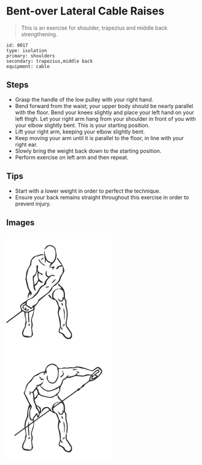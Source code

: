 # Bent-over Lateral Cable Raises
> This is an exercise for shoulder, trapezius and middle back strengthening.

``` 
id: 0017 
type: isolation 
primary: shoulders 
secondary: trapezius,middle back 
equipment: cable 
``` 

## Steps

 - Grasp the handle of the low pulley with your right hand.
 - Bend forward from the waist; your upper body should be nearly parallel with the floor. Bend your knees slightly and place your left hand on your left thigh. Let your right arm hang from your shoulder in front of you with your elbow slightly bent. This is your starting position.
 - Lift your right arm, keeping your elbow slightly bent.
 - Keep moving your arm until it is parallel to the floor, in line with your right ear.
 - Slowly bring the weight back down to the starting position.
 - Perform exercise on left arm and then repeat.

## Tips

 - Start with a lower weight in order to perfect the technique.
 - Ensure your back remains straight throughout this exercise in order to prevent injury.

## Images

<svg width="209pt" height="300" viewBox="0 0 209 225" xmlns="http://www.w3.org/2000/svg">
  <g fill="#FFF">
    <path d="M0 0h209v225H0v-47.06c10.69-7.96 21.39-15.9 32.07-23.87 1.27.59 2.55 1.19 3.82 1.79.04 4.51 1.1 8.88 2.36 13.19 1.28 4.43-1.11 8.66-1.15 13.06.01 5.2-4.94 8.71-5.4 13.83-1.43 4.22 1.68 9.39 6.2 9.75 3.84.53 7.93.98 11.67-.31 1.69-1.33 2.94-3.33 3.49-5.4-.39-3.72-1.52-7.33-1.84-11.05.08-2.7 1.1-5.27 1.28-7.96-.22-3.33-1.62-6.49-1.53-9.86.25-4.94 3.75-9.06 3.75-14.06.01-3.66 1.1-7.14 2.2-10.59l-1.94.19c3.24-3 6.15-6.32 8.51-10.06 2.97-4.97 8.12-7.85 12.13-11.86 6.48-5.42 15.04-10.08 16.97-19.04 5.09-2.29 9.28-6.12 12.76-10.42 2.62-3.23 2.59-7.69 4.75-11.17 1.88-3.63 5.01-6.87 5.45-11.07-1.48-7.82-5.9-14.62-10.55-20.92-1-1.39-2.02-2.76-3.07-4.12-.46.1-1.39.32-1.85.42 3.38 4.87 6.5 9.95 10.66 14.21-4.98-.01-10.84 2.55-11.46 8.12 2.88-.39 4.58-2.6 6.01-4.87 2.23-.36 4.48-.63 6.75-.73.28 3.6.9 7.26.12 10.83-.46 3.38-3.11 5.74-4.83 8.5-1.38 3.51-2.22 7.3-4.36 10.47-2.65 3.72-6.94 5.67-10.03 8.95-4.47 4.38-6.66 10.65-11.86 14.36-5.68 4.25-11.34 8.55-17.01 12.82-1.18 6.19-6.36 10.79-12.34 12.26.07.97.13 1.94.2 2.92-4.58.88-7.77-3.02-11.54-4.83.28-2.43.44-4.88.58-7.33 3.78-3.35 8.92-4.3 12.98-7.2 1.99-1.65 3.79-3.53 5.73-5.24 4.6-4.04 5.98-10.49 10.23-14.8 3.05-2.26 6.17-4.43 9.27-6.63-.31-3.04.76-6.01 2.7-8.35 2.81-3.5 5.9-7.27 10.29-8.77.99.42 1.94.91 2.86 1.49.67-.6 1.33-1.19 2.01-1.79-.76-.03-2.26-.1-3.01-.14l-1.8-1.52c-2.27 1.17-4.62 2.22-7.07 2.99-.39.27-1.17.82-1.56 1.09-1.16-1.19-2.4-2.34-3.29-3.75-.53-3.21-.05-6.47-.03-9.69-.96 3.5-3.52 7.12-1.77 10.79.74 2.33 2.99 3.45 4.93 4.62-4.2 3.79-7.6 8.45-8.72 14.1-2.78 1.63-6.08 2.8-7.98 5.55-3.16 4.19-4.85 9.42-8.83 13-3.49 2.9-5.58 7.65-10.24 8.94-3.6 1.05-6.77 3.02-9.56 5.5-3.77 2.49-7.79 4.76-10.51 8.5.03 2.95.49 5.89 2.12 8.41-.12.66-.35 1.99-.47 2.65-9.73 7.34-19.64 14.44-29.25 21.92V0m81.02 23.98c-2.36 2.31-5.01 4.86-5.31 8.35 2.61-2.81 5.21-5.75 8.55-7.73 3.89-.99 7.87.85 10.66 3.5 3.86 6.41 3.63 14.41 1.6 21.39-.74 2.93-3.04 5.03-4.54 7.56-4.38.43-8.12-2.09-11.04-5.07-1.19-2.5-1.79-5.25-3.02-7.75-1.6-3.3-.92-7.17-2.37-10.51-1.42 8.01 2.39 15.72 1.04 23.72 2.17-1 2.15-3.43 2.24-5.43 2.07 3.85 5.98 6.35 10.32 6.78-1.36 1.81-2.73 3.61-3.98 5.5l2.12.29c2.4-2.37 4.67-4.87 7.12-7.18 3.28-2.91 4.06-7.43 5.18-11.44 1.71-5.2-1.5-10.24-1.5-15.45-2.17-6.82-10.96-9.61-17.07-6.53M59.81 43.75c-4.58.57-7.99 4.14-10.23 7.93-2.6 3.92-1.32 9.15-3.94 13.05-2.46 3.63-4.52 7.57-5.77 11.77-.79 4.45-.56 9.06-1.85 13.44 2.33 8.12 2.52 17.22 7.81 24.19-2.33 4.49-3.26 9.69-3.74 14.79 2.29-3.23 2.73-7.62 5.96-10.19-.21 1.23-.64 3.68-.85 4.9 1.19-1.13 2.28-2.36 3.25-3.68.72-2.33-.94-4.36-2.21-6.13-2.97-3.62-4.51-8.2-5.14-12.78-.67-4.7-3.03-9.12-2.61-13.97.71-5.41 2.18-10.69 3.51-15.98 1.09-4.07 5.56-6.58 5.64-11.01.53-3.45.18-7.78 3.35-10.09 1.84-1.47 3.39-3.29 5.35-4.61 2-.47 4.15-.3 6.05-1.17 3.33-1.62 7.12-1.28 10.67-2.02-4.71-3.88-10.31.7-15.25 1.56m8.89 9.43c2.17-1.72 4.14-3.67 6.4-5.27-3-1.61-5.96 2.59-6.4 5.27m-4.43-3.33c.31 1.7.57 3.42 1.16 5.05 3.62 3.47 6.85 7.57 11.98 8.8-.95-2.12-3.27-2.66-5.03-3.85-1.73-1.7-3.26-3.6-5.01-5.28-.72-1.77-1.72-3.39-3.1-4.72m-4.45 16.29c.95 4.38-.01 8.88-1.65 12.98-.82 2.46-3.5 3.4-5.21 5.14-1.04 6.6 1.16 13.15.97 19.77.08 3.47.89 7.98 4.41 9.56-.18-2.96-1.24-5.73-2.18-8.5 1.61-1.64 2.9-3.85 5.39-4.18-.39-2.69 1.02-4.93 3.11-6.47 2.51 1.01 6.01 5.14 8.36 1.99-3.23-2.2-6.95-4.3-8.64-8.01-1.02-3.39-.49-7.01-.15-10.47 1.64.67 3.37 1.33 4.35 2.92 1.3.57 2.62 1.07 3.95 1.56.48-3.23-3.1-3.5-5.29-4.53-2.29-.9-3.42-3.28-4.89-5.08.29-3.06.77-6.12.87-9.19-1.54-2.43-3.77.7-3.4 2.51m32.02-.27c-2.63-.08-5.59-1.03-7.82.89 2.66.12 5.41.09 7.84 1.34.12 1.34.25 2.69.38 4.03 1.29-2.5 2.71-4.93 4.39-7.18-1.63.12-3.25.35-4.79.92m-1.97 33.27c3.74-1.72 5.97-5.49 9.03-8.13-.69.05-2.09.14-2.78.19-2.41 2.36-4.86 4.8-6.25 7.94m14.74-.23c-.45.65-1.37 1.95-1.82 2.6 1.87 2.55 4.73 4.11 6.59 6.67-2.45 1.5-5.24 1.12-7.94 1.37-3.76 1.49-7.68 3.74-9.23 7.7-1.71 3.48-.99 7.45-.62 11.14-1.89-.75-2.51-2.68-3.13-4.44-1.6-.81-3.41-4.65-4.86-1.89 1.69 4.56 6.14 7.07 10.29 9.06 1.85.76 4.49.64 5.3 2.88 1.63 3.65 3.1 7.39 4.6 11.1-.07 4.31-1.39 8.52-1.36 12.84.21 4.44 2.16 8.55 2.71 12.94.52 3.99 1.57 7.92 1.73 11.95.17 4.59-3.76 8.72-2.18 13.36 1.6 1.64 3.99 2.05 5.92 3.18 2.74 1.61 3.09 5.4 5.87 6.92 1.36.87 2.72 1.76 3.96 2.79 2.33.41 4.69.37 7.03.19 1.01-1.35 2.07-2.67 3.2-3.93.03-2.42.13-4.86-.23-7.26-2.09-3.42-4.49-6.66-6.49-10.14-1.29-2.3-3.96-4.01-3.9-6.89-.46-6.44 1.78-12.66 2.05-19.05-.07-5.13-.02-10.37-1.71-15.28-1.44-4.18-.62-8.56-.72-12.85-.01-2.68-3.35-4.1-3.15-6.76.83-6.95-.2-14.3-4.35-20.09-2.98-2.26-6.34-4.34-7.56-8.11m-26.96 8.68c2.81-.55 5.61-1.15 8.31-2.1-2.81-1.64-6.74-.89-8.31 2.1z"/>
    <path d="M61.61 73.91l.4 3.22c-.54 4.96.73 9.86 1.42 14.74-1.82 3.48-3.65 7.15-7.09 9.3-1.61-4.27-1.54-8.9-1.59-13.39.07-1.59 1.44-2.64 2.34-3.79 2.71-2.71 2.91-6.78 4.52-10.08zM97.73 112.7c4.37-4.41 13.45-3.27 15.67 2.83 1.66 3.98.47 8.34.45 12.49-.53-.67-1.58-2-2.11-2.66-.1 2.32 1.15 5.83-1.63 7.13-3.25 1.78-4.99-2.41-6.75-4.38-.33 3.01 1.38 6.22 4.57 6.68 3.69 1.09 5.74-2.94 6.65-5.81 1.05 1.95 3.03 3.63 2.92 6-.17 4.4-.31 8.95 1.28 13.14 2.64 9.77 1.09 20.07-.91 29.8-.07 3.34.64 6.82 2.8 9.46 2.92 3.71 4.85 8.1 8.02 11.63-.13 1.67-.24 3.34-.32 5.02-1.47 1.3-2.93 2.98-5.04 3.06-1.77-.69-3.49-1.51-5.1-2.5-1.86-1.83-2.45-4.74-4.78-6.16-2.41-1.61-6.08-1.75-7.52-4.52.01-2.83 1.98-5.18 2.33-7.95.49 1.26.92 2.55 1.31 3.86.97.44 1.95.88 2.94 1.32-.87-2.43-2.51-4.42-4.09-6.41.74-4.61-.1-9.27-.67-13.85-.47-4.14-3.3-7.69-3.21-11.93-.09-3.25.97-6.38 1.62-9.54.87.62 1.75 1.23 2.64 1.82-.83-3.03-2.34-5.78-4.03-8.4-1.64-4.34-1.85-10.52-7.09-12.14-.67-1.57-2.16-2.39-3.59-3.15-1.19-5.07-.64-11.33 3.64-14.84m11.53 25.68c.69 1.73 1.64 3.35 2.46 5.03 2.31-1.55.4-6.62-2.46-5.03m4.47 8.39c-.12 4.83.79 9.58 1.67 14.3-.39 3.61-.94 7.27-.33 10.9 1.7-8.28 2.33-17.33-1.34-25.2m1.19 31.96c-.44.67-1.31 2-1.74 2.67-.6 1.4-1.25 2.78-1.87 4.18 1.21-.84 1.94-2.11 2.67-3.35l2.55-.12c-.53-1.13-1.07-2.26-1.61-3.38zM29.63 143.09c2.22-2.45 5.21-3.99 8.32-5.01.26.18.79.55 1.05.74-1.92 1.58-4.08 2.82-6.21 4.1-.24.57-.72 1.72-.96 2.3 1.01 3.09 3.08 5.57 5.82 7.29 2.39-.66 6.11 1.14 7.58-1.23l-.02-.67c-2.08.08-4.16.11-6.24.14l.96-3.73c-.39-.16-1.18-.5-1.58-.66-.63 1.22-1.29 2.42-1.98 3.61-.99-1.65-1.95-3.31-2.92-4.98l4.26-3.39c3.34 2.78 6.86 5.4 10.88 7.13-.57.5-1.71 1.49-2.28 1.99 2.53-1.02 4.77-2.66 7.19-3.9.08.8.22 2.38.29 3.18-5.23 2.96-11.65 6.48-17.67 3.76-4.25-1.55-7.3-6.07-6.49-10.67zM45.43 156.04c2.95-1.3 5.94-2.53 8.85-3.94-.27 6.65-3.93 12.45-4.92 18.93-.67 3.99 1.58 7.93.66 11.9-1.67 5.98 1.77 12.05.3 18.11.16 1.93-1.46 2.86-3.03 3.38-4.4-1.55-9.32-1.01-13.52-3.23-.79-5.75 1.94-10.88 4.71-15.65.22-3.01.97-5.89 1.98-8.7-.94-6.55-1.94-13.11-2.34-19.73 1.62-.28 3.23-.55 4.85-.81.6 7.3.04 14.83 1.93 21.98 2.08-7.31-.84-14.89.53-22.24m-3.27 26.65c1.97-.34 3.94-.69 5.92-1.01l-2.1-2.34c-1.29 1.09-2.58 2.2-3.82 3.35z"/>
  </g>
  <g fill="#333">
    <path d="M81.02 23.98c6.11-3.08 14.9-.29 17.07 6.53 0 5.21 3.21 10.25 1.5 15.45-1.12 4.01-1.9 8.53-5.18 11.44-2.45 2.31-4.72 4.81-7.12 7.18l-2.12-.29c1.25-1.89 2.62-3.69 3.98-5.5-4.34-.43-8.25-2.93-10.32-6.78-.09 2-.07 4.43-2.24 5.43 1.35-8-2.46-15.71-1.04-23.72 1.45 3.34.77 7.21 2.37 10.51 1.23 2.5 1.83 5.25 3.02 7.75 2.92 2.98 6.66 5.5 11.04 5.07 1.5-2.53 3.8-4.63 4.54-7.56 2.03-6.98 2.26-14.98-1.6-21.39-2.79-2.65-6.77-4.49-10.66-3.5-3.34 1.98-5.94 4.92-8.55 7.73.3-3.49 2.95-6.04 5.31-8.35zM59.81 43.75c4.94-.86 10.54-5.44 15.25-1.56-3.55.74-7.34.4-10.67 2.02-1.9.87-4.05.7-6.05 1.17-1.96 1.32-3.51 3.14-5.35 4.61-3.17 2.31-2.82 6.64-3.35 10.09-.08 4.43-4.55 6.94-5.64 11.01-1.33 5.29-2.8 10.57-3.51 15.98-.42 4.85 1.94 9.27 2.61 13.97.63 4.58 2.17 9.16 5.14 12.78 1.27 1.77 2.93 3.8 2.21 6.13-.97 1.32-2.06 2.55-3.25 3.68.21-1.22.64-3.67.85-4.9-3.23 2.57-3.67 6.96-5.96 10.19.48-5.1 1.41-10.3 3.74-14.79-5.29-6.97-5.48-16.07-7.81-24.19 1.29-4.38 1.06-8.99 1.85-13.44 1.25-4.2 3.31-8.14 5.77-11.77 2.62-3.9 1.34-9.13 3.94-13.05 2.24-3.79 5.65-7.36 10.23-7.93z"/>
    <path d="M68.7 53.18c.44-2.68 3.4-6.88 6.4-5.27-2.26 1.6-4.23 3.55-6.4 5.27zM100.08 48.41c.46-.1 1.39-.32 1.85-.42 1.05 1.36 2.07 2.73 3.07 4.12 4.65 6.3 9.07 13.1 10.55 20.92-.44 4.2-3.57 7.44-5.45 11.07-2.16 3.48-2.13 7.94-4.75 11.17-3.48 4.3-7.67 8.13-12.76 10.42-1.93 8.96-10.49 13.62-16.97 19.04-4.01 4.01-9.16 6.89-12.13 11.86-2.36 3.74-5.27 7.06-8.51 10.06l1.94-.19c-1.1 3.45-2.19 6.93-2.2 10.59 0 5-3.5 9.12-3.75 14.06-.09 3.37 1.31 6.53 1.53 9.86-.18 2.69-1.2 5.26-1.28 7.96.32 3.72 1.45 7.33 1.84 11.05-.55 2.07-1.8 4.07-3.49 5.4-3.74 1.29-7.83.84-11.67.31-4.52-.36-7.63-5.53-6.2-9.75.46-5.12 5.41-8.63 5.4-13.83.04-4.4 2.43-8.63 1.15-13.06-1.26-4.31-2.32-8.68-2.36-13.19-1.27-.6-2.55-1.2-3.82-1.79-10.68 7.97-21.38 15.91-32.07 23.87v-2.18c9.61-7.48 19.52-14.58 29.25-21.92.12-.66.35-1.99.47-2.65-1.63-2.52-2.09-5.46-2.12-8.41 2.72-3.74 6.74-6.01 10.51-8.5 2.79-2.48 5.96-4.45 9.56-5.5 4.66-1.29 6.75-6.04 10.24-8.94 3.98-3.58 5.67-8.81 8.83-13 1.9-2.75 5.2-3.92 7.98-5.55 1.12-5.65 4.52-10.31 8.72-14.1-1.94-1.17-4.19-2.29-4.93-4.62-1.75-3.67.81-7.29 1.77-10.79-.02 3.22-.5 6.48.03 9.69.89 1.41 2.13 2.56 3.29 3.75.39-.27 1.17-.82 1.56-1.09 2.45-.77 4.8-1.82 7.07-2.99l1.8 1.52c.75.04 2.25.11 3.01.14-.68.6-1.34 1.19-2.01 1.79-.92-.58-1.87-1.07-2.86-1.49-4.39 1.5-7.48 5.27-10.29 8.77-1.94 2.34-3.01 5.31-2.7 8.35-3.1 2.2-6.22 4.37-9.27 6.63-4.25 4.31-5.63 10.76-10.23 14.8-1.94 1.71-3.74 3.59-5.73 5.24-4.06 2.9-9.2 3.85-12.98 7.2-.14 2.45-.3 4.9-.58 7.33 3.77 1.81 6.96 5.71 11.54 4.83-.07-.98-.13-1.95-.2-2.92 5.98-1.47 11.16-6.07 12.34-12.26 5.67-4.27 11.33-8.57 17.01-12.82 5.2-3.71 7.39-9.98 11.86-14.36 3.09-3.28 7.38-5.23 10.03-8.95 2.14-3.17 2.98-6.96 4.36-10.47 1.72-2.76 4.37-5.12 4.83-8.5.78-3.57.16-7.23-.12-10.83-2.27.1-4.52.37-6.75.73-1.43 2.27-3.13 4.48-6.01 4.87.62-5.57 6.48-8.13 11.46-8.12-4.16-4.26-7.28-9.34-10.66-14.21m-70.45 94.68c-.81 4.6 2.24 9.12 6.49 10.67 6.02 2.72 12.44-.8 17.67-3.76-.07-.8-.21-2.38-.29-3.18-2.42 1.24-4.66 2.88-7.19 3.9.57-.5 1.71-1.49 2.28-1.99-4.02-1.73-7.54-4.35-10.88-7.13l-4.26 3.39c.97 1.67 1.93 3.33 2.92 4.98.69-1.19 1.35-2.39 1.98-3.61.4.16 1.19.5 1.58.66l-.96 3.73c2.08-.03 4.16-.06 6.24-.14l.02.67c-1.47 2.37-5.19.57-7.58 1.23-2.74-1.72-4.81-4.2-5.82-7.29.24-.58.72-1.73.96-2.3 2.13-1.28 4.29-2.52 6.21-4.1-.26-.19-.79-.56-1.05-.74-3.11 1.02-6.1 2.56-8.32 5.01m15.8 12.95c-1.37 7.35 1.55 14.93-.53 22.24-1.89-7.15-1.33-14.68-1.93-21.98-1.62.26-3.23.53-4.85.81.4 6.62 1.4 13.18 2.34 19.73-1.01 2.81-1.76 5.69-1.98 8.7-2.77 4.77-5.5 9.9-4.71 15.65 4.2 2.22 9.12 1.68 13.52 3.23 1.57-.52 3.19-1.45 3.03-3.38 1.47-6.06-1.97-12.13-.3-18.11.92-3.97-1.33-7.91-.66-11.9.99-6.48 4.65-12.28 4.92-18.93-2.91 1.41-5.9 2.64-8.85 3.94zM64.27 49.85c1.38 1.33 2.38 2.95 3.1 4.72 1.75 1.68 3.28 3.58 5.01 5.28 1.76 1.19 4.08 1.73 5.03 3.85-5.13-1.23-8.36-5.33-11.98-8.8-.59-1.63-.85-3.35-1.16-5.05z"/>
    <path d="M59.82 66.14c-.37-1.81 1.86-4.94 3.4-2.51-.1 3.07-.58 6.13-.87 9.19 1.47 1.8 2.6 4.18 4.89 5.08 2.19 1.03 5.77 1.3 5.29 4.53-1.33-.49-2.65-.99-3.95-1.56-.98-1.59-2.71-2.25-4.35-2.92-.34 3.46-.87 7.08.15 10.47 1.69 3.71 5.41 5.81 8.64 8.01-2.35 3.15-5.85-.98-8.36-1.99-2.09 1.54-3.5 3.78-3.11 6.47-2.49.33-3.78 2.54-5.39 4.18.94 2.77 2 5.54 2.18 8.5-3.52-1.58-4.33-6.09-4.41-9.56.19-6.62-2.01-13.17-.97-19.77 1.71-1.74 4.39-2.68 5.21-5.14 1.64-4.1 2.6-8.6 1.65-12.98m1.79 7.77c-1.61 3.3-1.81 7.37-4.52 10.08-.9 1.15-2.27 2.2-2.34 3.79.05 4.49-.02 9.12 1.59 13.39 3.44-2.15 5.27-5.82 7.09-9.3-.69-4.88-1.96-9.78-1.42-14.74l-.4-3.22zM91.84 65.87c1.54-.57 3.16-.8 4.79-.92-1.68 2.25-3.1 4.68-4.39 7.18-.13-1.34-.26-2.69-.38-4.03-2.43-1.25-5.18-1.22-7.84-1.34 2.23-1.92 5.19-.97 7.82-.89zM89.87 99.14c1.39-3.14 3.84-5.58 6.25-7.94.69-.05 2.09-.14 2.78-.19-3.06 2.64-5.29 6.41-9.03 8.13zM104.61 98.91c1.22 3.77 4.58 5.85 7.56 8.11 4.15 5.79 5.18 13.14 4.35 20.09-.2 2.66 3.14 4.08 3.15 6.76.1 4.29-.72 8.67.72 12.85 1.69 4.91 1.64 10.15 1.71 15.28-.27 6.39-2.51 12.61-2.05 19.05-.06 2.88 2.61 4.59 3.9 6.89 2 3.48 4.4 6.72 6.49 10.14.36 2.4.26 4.84.23 7.26a57.151 57.151 0 0 0-3.2 3.93c-2.34.18-4.7.22-7.03-.19-1.24-1.03-2.6-1.92-3.96-2.79-2.78-1.52-3.13-5.31-5.87-6.92-1.93-1.13-4.32-1.54-5.92-3.18-1.58-4.64 2.35-8.77 2.18-13.36-.16-4.03-1.21-7.96-1.73-11.95-.55-4.39-2.5-8.5-2.71-12.94-.03-4.32 1.29-8.53 1.36-12.84-1.5-3.71-2.97-7.45-4.6-11.1-.81-2.24-3.45-2.12-5.3-2.88-4.15-1.99-8.6-4.5-10.29-9.06 1.45-2.76 3.26 1.08 4.86 1.89.62 1.76 1.24 3.69 3.13 4.44-.37-3.69-1.09-7.66.62-11.14 1.55-3.96 5.47-6.21 9.23-7.7 2.7-.25 5.49.13 7.94-1.37-1.86-2.56-4.72-4.12-6.59-6.67.45-.65 1.37-1.95 1.82-2.6m-6.88 13.79c-4.28 3.51-4.83 9.77-3.64 14.84 1.43.76 2.92 1.58 3.59 3.15 5.24 1.62 5.45 7.8 7.09 12.14 1.69 2.62 3.2 5.37 4.03 8.4-.89-.59-1.77-1.2-2.64-1.82-.65 3.16-1.71 6.29-1.62 9.54-.09 4.24 2.74 7.79 3.21 11.93.57 4.58 1.41 9.24.67 13.85 1.58 1.99 3.22 3.98 4.09 6.41-.99-.44-1.97-.88-2.94-1.32-.39-1.31-.82-2.6-1.31-3.86-.35 2.77-2.32 5.12-2.33 7.95 1.44 2.77 5.11 2.91 7.52 4.52 2.33 1.42 2.92 4.33 4.78 6.16 1.61.99 3.33 1.81 5.1 2.5 2.11-.08 3.57-1.76 5.04-3.06.08-1.68.19-3.35.32-5.02-3.17-3.53-5.1-7.92-8.02-11.63-2.16-2.64-2.87-6.12-2.8-9.46 2-9.73 3.55-20.03.91-29.8-1.59-4.19-1.45-8.74-1.28-13.14.11-2.37-1.87-4.05-2.92-6-.91 2.87-2.96 6.9-6.65 5.81-3.19-.46-4.9-3.67-4.57-6.68 1.76 1.97 3.5 6.16 6.75 4.38 2.78-1.3 1.53-4.81 1.63-7.13.53.66 1.58 1.99 2.11 2.66.02-4.15 1.21-8.51-.45-12.49-2.22-6.1-11.3-7.24-15.67-2.83zM77.65 107.59c1.57-2.99 5.5-3.74 8.31-2.1-2.7.95-5.5 1.55-8.31 2.1z"/>
    <path d="M109.26 138.38c2.86-1.59 4.77 3.48 2.46 5.03-.82-1.68-1.77-3.3-2.46-5.03zM113.73 146.77c3.67 7.87 3.04 16.92 1.34 25.2-.61-3.63-.06-7.29.33-10.9-.88-4.72-1.79-9.47-1.67-14.3zM114.92 178.73c.54 1.12 1.08 2.25 1.61 3.38l-2.55.12c-.73 1.24-1.46 2.51-2.67 3.35.62-1.4 1.27-2.78 1.87-4.18.43-.67 1.3-2 1.74-2.67zM42.16 182.69c1.24-1.15 2.53-2.26 3.82-3.35l2.1 2.34c-1.98.32-3.95.67-5.92 1.01z"/>
  </g>
</svg>

<svg width="209pt" height="300" viewBox="0 0 209 225" xmlns="http://www.w3.org/2000/svg">
  <g fill="#FFF">
    <path d="M0 0h209v225H0V0m77.28 48.32c-7.54.82-14.17 4.68-20.7 8.25-3.4 1.94-4.92 5.8-7.53 8.55-3.25 3.41-6.81 6.68-8.87 11-2.23 3.89-1.47 8.85-4.27 12.5-1.82 1.88-.99 4.49.17 6.46 3.56 6.2 5.74 13.13 9.78 19.08-3.89 7.43-3.76 16.24-4.72 24.45-3.43 6.66-5.54 14.25-4.82 21.79-6.75 5.2-13.8 10-20.67 15.03.33.31.99.93 1.32 1.25 6.56-4.73 13.21-9.34 19.66-14.22.71 3.81 2.35 7.51 1.94 11.47-.06 2.43-1.65 4.59-1.44 7.05.86 5.7-4.99 9.43-5.39 14.93-1.3 3.7.93 8.12 4.58 9.46 4.35.76 8.97 1.39 13.26.02 1.68-1.37 2.78-3.41 3.56-5.4-.62-3.66-1.49-7.29-1.98-10.98 0-3 1.52-5.81 1.34-8.81-.59-3.65-2.23-7.33-1.29-11.08.73-3.8 3.16-7.09 3.47-10.99.22-2.98.23-5.97.47-8.94 10.55-7.45 20.99-15.05 31.48-22.57 2.27 1.71 4.64 3.33 7.26 4.48 1.82.78 4.48.63 5.28 2.84 1.66 3.68 3.16 7.45 4.63 11.21-.11 5.66-2.39 11.34-.73 16.98 1.94 6.48 2.9 13.2 3.78 19.88.56 4.89-3.56 9.14-2.27 14.05 2.47 2.47 6.79 2.43 8.44 5.9 2.54 5.21 8.61 8.57 14.39 7.32 1.04-1.37 2.12-2.7 3.27-3.98-.22-3.09.78-6.74-1.52-9.26-2.11-2.92-3.89-6.06-5.89-9.05-1.22-1.84-3.35-3.44-3.21-5.87-.34-3.45 1.01-7.18-.89-10.35-.3 3.42-1.87 6.8-1.07 10.27.22 3.98 3.14 6.9 5.19 10.06 1.62 2.75 3.28 5.5 5.41 7.89-.13 1.71-.24 3.42-.31 5.14a19.955 19.955 0 0 1-4.85 3.24c-2.17-1.45-5.28-1.88-6.55-4.37-1.11-1.83-2.11-3.93-4.14-4.91-2.28-1.12-4.89-1.68-6.73-3.55-.74-3.01 1.89-5.66 2.15-8.61.48 1.28.92 2.58 1.31 3.9.99.44 2 .88 3.01 1.31-.99-2.38-2.59-4.4-4.18-6.39.66-7.3-.2-14.9-3.17-21.66-1.7-4.49-.07-9.25.91-13.7.88.64 1.77 1.28 2.67 1.9-.85-3.02-2.35-5.78-4.04-8.41-1.67-4.31-1.84-10.49-7.04-12.15-.82-1.48-2.21-2.4-3.65-3.19-.33-1.77-.79-3.53-.75-5.33 4.8-4.25 10.25-7.72 15.49-11.38.95.56 1.9 1.12 2.86 1.68 3.55 4.48 2.57 10.33 2.09 15.59-.51-.74-1.55-2.24-2.07-2.98.25 1.9.27 3.79.05 5.68-.69 1.49-2.4 1.86-3.74 2.54-1.88-1.55-3.32-3.53-4.85-5.41.13 2.97 1.34 6.37 4.71 6.84 3.76 1.12 5.8-2.99 6.75-5.89.96 2.02 3.01 3.74 2.88 6.15-.15 4.1-.31 8.33 1.04 12.28 2.31 7.23 1.74 14.92.85 22.34.52.75 1.03 1.51 1.56 2.26 1.32-8.55 1.9-17.51-.75-25.88-1.12-3.65-.61-7.44-.51-11.17.33-2.74-2.13-4.48-3.19-6.71.33-6.75.8-14.7-4.17-20.02 9.94-7.06 19.82-14.21 29.77-21.26 2.37.17 4.01-1 4.53-3.33 2.3-1.9 4.81-3.53 7.59-4.66.65-2.96 3.44-4.38 5.65-6.08 2.05-1.42 3.93-3.12 6.14-4.31 2.79-.8 5.9-.68 8.41-2.31 3.39-2.11 6.59-4.54 9.41-7.37 2.76-2.83 6.06-5.68 6.97-9.71.33-4.42-3.87-6.88-6.85-9.29-5.23-.93-8.4 4.85-12.86 6.68-3.65.11-6.8-2.02-10.23-2.95-6.57-1.8-12.98-4.95-19.95-4.64-2.44.04-4.53 1.51-6.87 2-3.38-.51-6.83-1.12-10.19-.11-4.02 1.51-8.39-.99-12.31.9-2.61 1.5-5.51.37-8.24-.1-1.86-3.34-4.4-6.75-8.39-7.56-8.72-2.87-17.76 5.64-17.64 14.29m31.77 89.83c.91 1.82 1.89 3.59 2.85 5.39 1.85-2.12.34-6.32-2.85-5.39m4.69 8.5c-.13 4.86.77 9.65 1.68 14.4-.34 3.45-.97 6.92-.33 10.39 1.84-8.15 2.09-17.01-1.35-24.79m1.27 32.03c-.47.68-1.39 2.04-1.85 2.71-.59 1.48-1.26 2.93-1.85 4.4 1.04-1.07 1.89-2.31 2.69-3.57.63-.02 1.88-.07 2.5-.09-.49-1.16-.98-2.31-1.49-3.45z"/>
    <path d="M79.42 44.25c1.91-5.25 6.89-9.03 12.54-9.01 3.03.87 5.85 2.45 8.49 4.14 2.49 6.71 3.01 14.15 1.13 21.08-1.48 3.17-3.33 6.13-5.15 9.11-3.37 1.7-7.43 1.73-10.54-.56-1.31-1.28-2.34-2.84-3.36-4.35-.12-2.87.05-5.77-.58-8.6-1.48 2-1.27 4.55-1.7 6.87 1.96 3.46 3.73 7.72 7.83 9.06 4.46 2.03 10.1-.36 12.1-4.74 1.29-3.04 3.76-5.75 3.45-9.25.49-4.91.72-9.83.36-14.76 4.66.97 9.27-1.12 13.94-.41 4.74.78 9.41-1.07 14.16-.45 4.1.68 7.94-2.75 11.96-1.13 4.64 1.73 9.73 1.46 14.36 3.21 4.22 1.6 8.64 2.57 12.92 3.97 3.74-1.99 7.03-4.72 10.81-6.63 2.71 1.8 4.99 4.12 7.42 6.25-2.27 3.4-3.8 7.46-7.41 9.73-1.46-.96-2.9-1.94-4.32-2.96 2.48-1.96 5.18-3.61 7.56-5.68.81-1.86-1.67-4.1-3.31-4.35-5.07 1.97-8.02 6.82-12.12 10.11-2.29.66-4.75-.29-7.11-.32-3.88-.83-6.99 2.65-10.84 2.31-4.03-.44-8.16-.2-12.09-1.32 1.01-1.34 2.03-2.66 3.08-3.97 1.39-.82 2.62.75 3.83 1.23-1.06-.99-2.06-2.04-2.96-3.16-1.51-.65-3.15-1.17-4.66-.18.8.39 2.39 1.18 3.19 1.58-2.21 1.85-4.2 4.07-6.83 5.34-4.13 1.62-8.54 2.46-12.98 2.59.37-1.43.71-2.86 1.01-4.3-1.85 2.1-3.44 4.43-5.4 6.44-1.91 1.55-4.45 2.19-6.21 3.93-1.5 2.97-1.66 6.48-3.46 9.31-1.32 2.32-3.56 3.9-5.78 5.27-5.99 2.93-11.88 6.93-18.79 7.07-6.62-.63-11.71-5.47-16.04-10.11 2.54-2.13 5.03-4.44 5.74-7.85-1.82 1.4-3.41 3.05-5.11 4.57-3.2 1.84-6.99 2.35-10.39 3.73.91.02 2.73.07 3.64.09-3.04 2.97-4.94 6.89-7.87 9.99-1.11 2.19-3.75 2.42-5.91 2.7-.27-.67-.8-2.01-1.07-2.67-.55 2.51-.77 5.08-.68 7.66.49-.07 1.48-.2 1.98-.27-.03-.98-.1-2.96-.13-3.94 1.52.24 3.03.48 4.55.71.93 4.52 1.22 9.14 1.31 13.74-.08 3.66 2.41 6.59 3.41 9.97 1.07 2.82.56 6.38 3.11 8.48 3.48 3.28 4.62 8.23 3.98 12.85-2.4-.38-2.43-2.93-3.12-4.76-.65.19-1.96.59-2.61.78-.01 2.77-2.55 4.06-4.05 5.99-.89 1.81-1.56 3.71-2.34 5.57-.95-.1-1.89-.24-2.82-.43-3.02-4.26-1.88-9.73-2.14-14.61-.15-3.55 2.44-6.43 3.19-9.79.19-2.08-1.29-3.69-2.35-5.29-2.5-3.24-4.25-6.98-5.63-10.81-1.42-3.89-4.46-6.97-5.83-10.89-.11-1.76.71-3.37 1.32-4.97 2.11-4.85 2.86-10.45 6.53-14.5 1.36-1.97 3.36-3.28 5.2-4.75 2.24-2.57 3.15-6.08 5.61-8.48 2.81-2.23 6.77-2.2 9.45-4.66 3-2.61 6.9-4 10.89-3.68a98.6 98.6 0 0 0-2.3 4.45c2.58-.34 3.47-2.83 4.63-4.75.24.61.72 1.83.96 2.45 2.08-2.62 1.04-6.07.35-8.99m51.33.89c3.81 1.82 7.9.65 11.35-1.43-3.81.27-7.59.84-11.35 1.43m-19.31 2.1c.49 2.31.97 4.63 1.53 6.93-1.6 1.82-3.41 3.46-5.45 4.77.05.44.16 1.31.21 1.75 3.3-1.52 6.46-3.83 6.96-7.7-.7-.9-1.41-1.8-2.11-2.71.02-.8.05-2.41.07-3.21-.3.04-.9.13-1.21.17m-46.31 11.9c.96 1.52 2.08 2.92 3.26 4.29.2.77.4 1.55.61 2.34.35-.14 1.06-.42 1.42-.55 1.6.26 3.21.44 4.83.55-1.04-2.01-3.03-2.68-5.18-2.75-1.4-1.59-2.46-3.97-4.94-3.88z"/>
    <path d="M170.53 57c3.22-3.57 6.54-7.17 10.53-9.9.76.18 2.28.53 3.04.71-3.89 3.06-7.76 6.16-11.56 9.33-.35.02-1.06.07-1.41.1l-.6-.24zM158.45 57.59c3.15-1.25 6.61-1.09 9.92-.74-1.81 3.22-3.13 6.67-4.07 10.23-4.16 3.19-8.15 6.76-13.02 8.84-.68 3.87-5 6.04-8.51 6.84-1.86 3.19-5.2 4.93-8.06 7.06-7.74 5.59-15.49 11.15-23.24 16.73-1.66-1.37-3.49-2.56-4.98-4.13-1.11-1.95-1.96-4.03-3.07-5.99-.76.51-1.52 1.02-2.27 1.55l1.51.22c-1.12 4.98 4.72 6.56 6.78 10.12-.58.13-1.76.38-2.35.51-3.56 4.36-8.8 6.89-13.25 10.23.99-2.51 2.11-5.25 4.54-6.71 2.56-1.4 5.38-2.23 8.02-3.48-4.18-.24-8.07 1.7-11.23 4.26-2.79 2.28-3.31 6.07-5.29 8.92.94 2.03 1.56 4.18 2.04 6.35-2.62-.59-2.76-3.4-3.69-5.44l-.71.82c-1.14-1.31-1.99-2.92-3.43-3.92-4.18-1.51-9.34-.56-11.95 3.27-1.77 1.35-2.02 3.84-.41 5.38 1.74-3.5 5.01-7.51 9.38-6.88 2.36-.47 3.16 2.1 4.37 3.54-9.99 7.42-20.26 14.44-30.19 21.93-.2-.9-.59-2.69-.78-3.58 1.2-3.53 3.57-6.46 6.44-8.79.19 1.68.28 3.37.54 5.04 4.15 1.63 4.62-4.53 4.65-7.29 1.95-.55 3.35-1.94 4.56-3.5-.54-.5-1.08-1-1.61-1.51-.14-2.22-.46-4.43-.8-6.64-2.82-1.88-5.44-4.09-8.56-5.48-1.6-3.27-2.37-6.86-3.6-10.27 1.62-1.62 2.93-3.8 5.38-4.22-.22-2.43.77-4.66 2.66-6.18 3.63 1.33 6.77 4.03 10.82 4.04 6.22 1.99 13.44 4.05 19.51.5 2.06-.97 4.11-3.76 6.52-1.77.86-3.78 3.82-6.43 5.51-9.79.94-3.93.7-8.32 3.35-11.67 2.23-2.86 2.51-6.51 3.31-9.91 2.99-.85 5.63-2.55 7.83-4.72 5.56.59 10.82-1.53 15.87-3.51 7.12-.39 14.6 2.54 21.56-.26zM171.44 60.34c1.46-1.41 2.93-2.8 4.43-4.17 1.17.69 2.33 1.38 3.49 2.08-2.47 1.89-5.21 3.36-8.07 4.56.04-.62.11-1.85.15-2.47z"/>
    <path d="M167.78 61.98c.99-1.19 1.36-3.27 2.95-3.78-.27.45-.81 1.36-1.09 1.82-.11 1.56-.2 3.12-.25 4.68 1.85-.1 3.7-.19 5.56-.25-2.5 1.08-5.21 1.38-7.91 1.2.23-1.23.47-2.45.74-3.67zM62.46 78.48c1.49-.56 2.98-1.15 4.46-1.76 3.13 5.86 8.93 9.8 15.12 11.81 4.42.18 8.84-.91 12.81-2.84 3.71-1.28 7.48-2.72 10.36-5.51-.41 2.96 1.13 6.48-1.18 8.92-3.31 3.9-7.1 7.66-12.11 9.21-6.85 3.19-13.84-1.38-20.69-2.15-1.76-.82-3.26-2.08-4.84-3.2-.76-1.72-1.63-3.39-2.52-5.05.14-.61.27-1.23.41-1.84-1.3-1.47-2.44-3.08-3.36-4.82.51-.92 1.03-1.85 1.54-2.77zM54.4 89.89c1.72-1.77 3.25-3.7 4.59-5.76 3.29 1.71 2.77 5.77 3.99 8.76-1.84 3.12-3.53 6.44-6.76 8.35-.57-3.79-.7-7.66-1.82-11.35zM59.97 116.55c1.77 1.69 3.72 3.17 5.52 4.83 1.12 1.74 1.22 3.88 1.61 5.85-.61.71-1.28 1.92-1.76.36-.86-4.12-4.44-6.94-5.37-11.04zM43.72 139.11c1.05-6.85-2.05-15.49 4.44-20.41-2.38 7.46-3.36 15.5-1.84 23.24.59 3.27 4.14 4.59 7.11 3.98-.22 4.38-5.49 5.57-8.18 8.28-.46-2.2-.8-4.42-1.09-6.64-.32 2.52-.44 5.07-.98 7.56-1.38 1.77-3.37 2.92-5.09 4.33.03-6.61 1.61-13.12 4.57-19.03.26-.33.79-.98 1.06-1.31zM45.41 156.38c2.61-2.23 5.57-4.02 8.24-6.19 1.46 7.44-3.35 13.89-4.3 21.01-.48 3.61 1.17 7.14.88 10.73-2.09 6.31 1.58 12.72.1 19.12.18 1.92-1.46 2.8-2.97 3.4-4.32-1.76-9.54-.65-13.44-3.43-1.25-5.72 2.04-10.77 4.55-15.58.23-2.97 1-5.8 1.98-8.58-.79-5.24-1.57-10.48-1.76-15.78 1.51-1.08 3.01-2.16 4.52-3.24.01 6.9.13 13.94 1.73 20.67 1.89-7.3-.76-14.82.47-22.13m-3.27 26.33c1.97-.36 3.93-.74 5.91-1.07-.68-.77-1.36-1.54-2.04-2.3-1.31 1.1-2.61 2.21-3.87 3.37z"/>
  </g>
  <g fill="#333">
    <path d="M77.28 48.32c-.12-8.65 8.92-17.16 17.64-14.29 3.99.81 6.53 4.22 8.39 7.56 2.73.47 5.63 1.6 8.24.1 3.92-1.89 8.29.61 12.31-.9 3.36-1.01 6.81-.4 10.19.11 2.34-.49 4.43-1.96 6.87-2 6.97-.31 13.38 2.84 19.95 4.64 3.43.93 6.58 3.06 10.23 2.95 4.46-1.83 7.63-7.61 12.86-6.68 2.98 2.41 7.18 4.87 6.85 9.29-.91 4.03-4.21 6.88-6.97 9.71-2.82 2.83-6.02 5.26-9.41 7.37-2.51 1.63-5.62 1.51-8.41 2.31-2.21 1.19-4.09 2.89-6.14 4.31-2.21 1.7-5 3.12-5.65 6.08-2.78 1.13-5.29 2.76-7.59 4.66-.52 2.33-2.16 3.5-4.53 3.33-9.95 7.05-19.83 14.2-29.77 21.26 4.97 5.32 4.5 13.27 4.17 20.02 1.06 2.23 3.52 3.97 3.19 6.71-.1 3.73-.61 7.52.51 11.17 2.65 8.37 2.07 17.33.75 25.88-.53-.75-1.04-1.51-1.56-2.26.89-7.42 1.46-15.11-.85-22.34-1.35-3.95-1.19-8.18-1.04-12.28.13-2.41-1.92-4.13-2.88-6.15-.95 2.9-2.99 7.01-6.75 5.89-3.37-.47-4.58-3.87-4.71-6.84 1.53 1.88 2.97 3.86 4.85 5.41 1.34-.68 3.05-1.05 3.74-2.54.22-1.89.2-3.78-.05-5.68.52.74 1.56 2.24 2.07 2.98.48-5.26 1.46-11.11-2.09-15.59-.96-.56-1.91-1.12-2.86-1.68-5.24 3.66-10.69 7.13-15.49 11.38-.04 1.8.42 3.56.75 5.33 1.44.79 2.83 1.71 3.65 3.19 5.2 1.66 5.37 7.84 7.04 12.15 1.69 2.63 3.19 5.39 4.04 8.41-.9-.62-1.79-1.26-2.67-1.9-.98 4.45-2.61 9.21-.91 13.7 2.97 6.76 3.83 14.36 3.17 21.66 1.59 1.99 3.19 4.01 4.18 6.39-1.01-.43-2.02-.87-3.01-1.31a57.56 57.56 0 0 0-1.31-3.9c-.26 2.95-2.89 5.6-2.15 8.61 1.84 1.87 4.45 2.43 6.73 3.55 2.03.98 3.03 3.08 4.14 4.91 1.27 2.49 4.38 2.92 6.55 4.37 1.77-.83 3.39-1.93 4.85-3.24.07-1.72.18-3.43.31-5.14-2.13-2.39-3.79-5.14-5.41-7.89-2.05-3.16-4.97-6.08-5.19-10.06-.8-3.47.77-6.85 1.07-10.27 1.9 3.17.55 6.9.89 10.35-.14 2.43 1.99 4.03 3.21 5.87 2 2.99 3.78 6.13 5.89 9.05 2.3 2.52 1.3 6.17 1.52 9.26a62.256 62.256 0 0 0-3.27 3.98c-5.78 1.25-11.85-2.11-14.39-7.32-1.65-3.47-5.97-3.43-8.44-5.9-1.29-4.91 2.83-9.16 2.27-14.05-.88-6.68-1.84-13.4-3.78-19.88-1.66-5.64.62-11.32.73-16.98-1.47-3.76-2.97-7.53-4.63-11.21-.8-2.21-3.46-2.06-5.28-2.84-2.62-1.15-4.99-2.77-7.26-4.48-10.49 7.52-20.93 15.12-31.48 22.57-.24 2.97-.25 5.96-.47 8.94-.31 3.9-2.74 7.19-3.47 10.99-.94 3.75.7 7.43 1.29 11.08.18 3-1.34 5.81-1.34 8.81.49 3.69 1.36 7.32 1.98 10.98-.78 1.99-1.88 4.03-3.56 5.4-4.29 1.37-8.91.74-13.26-.02-3.65-1.34-5.88-5.76-4.58-9.46.4-5.5 6.25-9.23 5.39-14.93-.21-2.46 1.38-4.62 1.44-7.05.41-3.96-1.23-7.66-1.94-11.47-6.45 4.88-13.1 9.49-19.66 14.22-.33-.32-.99-.94-1.32-1.25 6.87-5.03 13.92-9.83 20.67-15.03-.72-7.54 1.39-15.13 4.82-21.79.96-8.21.83-17.02 4.72-24.45-4.04-5.95-6.22-12.88-9.78-19.08-1.16-1.97-1.99-4.58-.17-6.46 2.8-3.65 2.04-8.61 4.27-12.5 2.06-4.32 5.62-7.59 8.87-11 2.61-2.75 4.13-6.61 7.53-8.55 6.53-3.57 13.16-7.43 20.7-8.25m2.14-4.07c.69 2.92 1.73 6.37-.35 8.99-.24-.62-.72-1.84-.96-2.45-1.16 1.92-2.05 4.41-4.63 4.75a98.6 98.6 0 0 1 2.3-4.45c-3.99-.32-7.89 1.07-10.89 3.68-2.68 2.46-6.64 2.43-9.45 4.66-2.46 2.4-3.37 5.91-5.61 8.48-1.84 1.47-3.84 2.78-5.2 4.75-3.67 4.05-4.42 9.65-6.53 14.5-.61 1.6-1.43 3.21-1.32 4.97 1.37 3.92 4.41 7 5.83 10.89 1.38 3.83 3.13 7.57 5.63 10.81 1.06 1.6 2.54 3.21 2.35 5.29-.75 3.36-3.34 6.24-3.19 9.79.26 4.88-.88 10.35 2.14 14.61.93.19 1.87.33 2.82.43.78-1.86 1.45-3.76 2.34-5.57 1.5-1.93 4.04-3.22 4.05-5.99.65-.19 1.96-.59 2.61-.78.69 1.83.72 4.38 3.12 4.76.64-4.62-.5-9.57-3.98-12.85-2.55-2.1-2.04-5.66-3.11-8.48-1-3.38-3.49-6.31-3.41-9.97-.09-4.6-.38-9.22-1.31-13.74-1.52-.23-3.03-.47-4.55-.71.03.98.1 2.96.13 3.94-.5.07-1.49.2-1.98.27-.09-2.58.13-5.15.68-7.66.27.66.8 2 1.07 2.67 2.16-.28 4.8-.51 5.91-2.7 2.93-3.1 4.83-7.02 7.87-9.99-.91-.02-2.73-.07-3.64-.09 3.4-1.38 7.19-1.89 10.39-3.73 1.7-1.52 3.29-3.17 5.11-4.57-.71 3.41-3.2 5.72-5.74 7.85 4.33 4.64 9.42 9.48 16.04 10.11 6.91-.14 12.8-4.14 18.79-7.07 2.22-1.37 4.46-2.95 5.78-5.27 1.8-2.83 1.96-6.34 3.46-9.31 1.76-1.74 4.3-2.38 6.21-3.93 1.96-2.01 3.55-4.34 5.4-6.44-.3 1.44-.64 2.87-1.01 4.3 4.44-.13 8.85-.97 12.98-2.59 2.63-1.27 4.62-3.49 6.83-5.34-.8-.4-2.39-1.19-3.19-1.58 1.51-.99 3.15-.47 4.66.18.9 1.12 1.9 2.17 2.96 3.16-1.21-.48-2.44-2.05-3.83-1.23-1.05 1.31-2.07 2.63-3.08 3.97 3.93 1.12 8.06.88 12.09 1.32 3.85.34 6.96-3.14 10.84-2.31 2.36.03 4.82.98 7.11.32 4.1-3.29 7.05-8.14 12.12-10.11 1.64.25 4.12 2.49 3.31 4.35-2.38 2.07-5.08 3.72-7.56 5.68 1.42 1.02 2.86 2 4.32 2.96 3.61-2.27 5.14-6.33 7.41-9.73-2.43-2.13-4.71-4.45-7.42-6.25-3.78 1.91-7.07 4.64-10.81 6.63-4.28-1.4-8.7-2.37-12.92-3.97-4.63-1.75-9.72-1.48-14.36-3.21-4.02-1.62-7.86 1.81-11.96 1.13-4.75-.62-9.42 1.23-14.16.45-4.67-.71-9.28 1.38-13.94.41.36 4.93.13 9.85-.36 14.76.31 3.5-2.16 6.21-3.45 9.25-2 4.38-7.64 6.77-12.1 4.74-4.1-1.34-5.87-5.6-7.83-9.06.43-2.32.22-4.87 1.7-6.87.63 2.83.46 5.73.58 8.6 1.02 1.51 2.05 3.07 3.36 4.35 3.11 2.29 7.17 2.26 10.54.56 1.82-2.98 3.67-5.94 5.15-9.11 1.88-6.93 1.36-14.37-1.13-21.08-2.64-1.69-5.46-3.27-8.49-4.14-5.65-.02-10.63 3.76-12.54 9.01M170.53 57l.6.24c.35-.03 1.06-.08 1.41-.1 3.8-3.17 7.67-6.27 11.56-9.33-.76-.18-2.28-.53-3.04-.71-3.99 2.73-7.31 6.33-10.53 9.9m-12.08.59c-6.96 2.8-14.44-.13-21.56.26-5.05 1.98-10.31 4.1-15.87 3.51-2.2 2.17-4.84 3.87-7.83 4.72-.8 3.4-1.08 7.05-3.31 9.91-2.65 3.35-2.41 7.74-3.35 11.67-1.69 3.36-4.65 6.01-5.51 9.79-2.41-1.99-4.46.8-6.52 1.77-6.07 3.55-13.29 1.49-19.51-.5-4.05-.01-7.19-2.71-10.82-4.04-1.89 1.52-2.88 3.75-2.66 6.18-2.45.42-3.76 2.6-5.38 4.22 1.23 3.41 2 7 3.6 10.27 3.12 1.39 5.74 3.6 8.56 5.48.34 2.21.66 4.42.8 6.64.53.51 1.07 1.01 1.61 1.51-1.21 1.56-2.61 2.95-4.56 3.5-.03 2.76-.5 8.92-4.65 7.29-.26-1.67-.35-3.36-.54-5.04-2.87 2.33-5.24 5.26-6.44 8.79.19.89.58 2.68.78 3.58 9.93-7.49 20.2-14.51 30.19-21.93-1.21-1.44-2.01-4.01-4.37-3.54-4.37-.63-7.64 3.38-9.38 6.88-1.61-1.54-1.36-4.03.41-5.38 2.61-3.83 7.77-4.78 11.95-3.27 1.44 1 2.29 2.61 3.43 3.92l.71-.82c.93 2.04 1.07 4.85 3.69 5.44-.48-2.17-1.1-4.32-2.04-6.35 1.98-2.85 2.5-6.64 5.29-8.92 3.16-2.56 7.05-4.5 11.23-4.26-2.64 1.25-5.46 2.08-8.02 3.48-2.43 1.46-3.55 4.2-4.54 6.71 4.45-3.34 9.69-5.87 13.25-10.23.59-.13 1.77-.38 2.35-.51-2.06-3.56-7.9-5.14-6.78-10.12l-1.51-.22c.75-.53 1.51-1.04 2.27-1.55 1.11 1.96 1.96 4.04 3.07 5.99 1.49 1.57 3.32 2.76 4.98 4.13 7.75-5.58 15.5-11.14 23.24-16.73 2.86-2.13 6.2-3.87 8.06-7.06 3.51-.8 7.83-2.97 8.51-6.84 4.87-2.08 8.86-5.65 13.02-8.84.94-3.56 2.26-7.01 4.07-10.23-3.31-.35-6.77-.51-9.92.74m12.99 2.75c-.04.62-.11 1.85-.15 2.47 2.86-1.2 5.6-2.67 8.07-4.56-1.16-.7-2.32-1.39-3.49-2.08-1.5 1.37-2.97 2.76-4.43 4.17m-3.66 1.64c-.27 1.22-.51 2.44-.74 3.67 2.7.18 5.41-.12 7.91-1.2-1.86.06-3.71.15-5.56.25.05-1.56.14-3.12.25-4.68.28-.46.82-1.37 1.09-1.82-1.59.51-1.96 2.59-2.95 3.78M62.46 78.48c-.51.92-1.03 1.85-1.54 2.77.92 1.74 2.06 3.35 3.36 4.82-.14.61-.27 1.23-.41 1.84.89 1.66 1.76 3.33 2.52 5.05 1.58 1.12 3.08 2.38 4.84 3.2 6.85.77 13.84 5.34 20.69 2.15 5.01-1.55 8.8-5.31 12.11-9.21 2.31-2.44.77-5.96 1.18-8.92-2.88 2.79-6.65 4.23-10.36 5.51-3.97 1.93-8.39 3.02-12.81 2.84-6.19-2.01-11.99-5.95-15.12-11.81-1.48.61-2.97 1.2-4.46 1.76M54.4 89.89c1.12 3.69 1.25 7.56 1.82 11.35 3.23-1.91 4.92-5.23 6.76-8.35-1.22-2.99-.7-7.05-3.99-8.76a37.925 37.925 0 0 1-4.59 5.76m5.57 26.66c.93 4.1 4.51 6.92 5.37 11.04.48 1.56 1.15.35 1.76-.36-.39-1.97-.49-4.11-1.61-5.85-1.8-1.66-3.75-3.14-5.52-4.83m-16.25 22.56c-.27.33-.8.98-1.06 1.31a42.947 42.947 0 0 0-4.57 19.03c1.72-1.41 3.71-2.56 5.09-4.33.54-2.49.66-5.04.98-7.56.29 2.22.63 4.44 1.09 6.64 2.69-2.71 7.96-3.9 8.18-8.28-2.97.61-6.52-.71-7.11-3.98-1.52-7.74-.54-15.78 1.84-23.24-6.49 4.92-3.39 13.56-4.44 20.41m1.69 17.27c-1.23 7.31 1.42 14.83-.47 22.13-1.6-6.73-1.72-13.77-1.73-20.67-1.51 1.08-3.01 2.16-4.52 3.24.19 5.3.97 10.54 1.76 15.78-.98 2.78-1.75 5.61-1.98 8.58-2.51 4.81-5.8 9.86-4.55 15.58 3.9 2.78 9.12 1.67 13.44 3.43 1.51-.6 3.15-1.48 2.97-3.4 1.48-6.4-2.19-12.81-.1-19.12.29-3.59-1.36-7.12-.88-10.73.95-7.12 5.76-13.57 4.3-21.01-2.67 2.17-5.63 3.96-8.24 6.19z"/>
    <path d="M130.75 45.14c3.76-.59 7.54-1.16 11.35-1.43-3.45 2.08-7.54 3.25-11.35 1.43zM111.44 47.24c.31-.04.91-.13 1.21-.17-.02.8-.05 2.41-.07 3.21.7.91 1.41 1.81 2.11 2.71-.5 3.87-3.66 6.18-6.96 7.7-.05-.44-.16-1.31-.21-1.75 2.04-1.31 3.85-2.95 5.45-4.77-.56-2.3-1.04-4.62-1.53-6.93zM65.13 59.14c2.48-.09 3.54 2.29 4.94 3.88 2.15.07 4.14.74 5.18 2.75-1.62-.11-3.23-.29-4.83-.55-.36.13-1.07.41-1.42.55-.21-.79-.41-1.57-.61-2.34-1.18-1.37-2.3-2.77-3.26-4.29zM109.05 138.15c3.19-.93 4.7 3.27 2.85 5.39-.96-1.8-1.94-3.57-2.85-5.39zM113.74 146.65c3.44 7.78 3.19 16.64 1.35 24.79-.64-3.47-.01-6.94.33-10.39-.91-4.75-1.81-9.54-1.68-14.4zM115.01 178.68c.51 1.14 1 2.29 1.49 3.45-.62.02-1.87.07-2.5.09-.8 1.26-1.65 2.5-2.69 3.57.59-1.47 1.26-2.92 1.85-4.4.46-.67 1.38-2.03 1.85-2.71zM42.14 182.71c1.26-1.16 2.56-2.27 3.87-3.37.68.76 1.36 1.53 2.04 2.3-1.98.33-3.94.71-5.91 1.07z"/>
  </g>
</svg>
